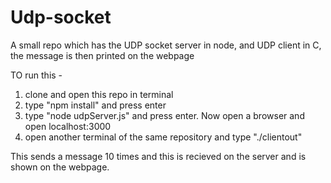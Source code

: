 # Udp-socket
A small repo which has the UDP socket server in node, and UDP client in C, the message is then printed on the webpage


TO run this -
1. clone and open this repo in terminal
2. type "npm install" and press enter
3. type "node udpServer.js" and press enter. Now open a browser and open localhost:3000
4. open another terminal of the same repository and type "./clientout"

This sends a message 10 times and this is recieved on the server and is shown on the webpage.

